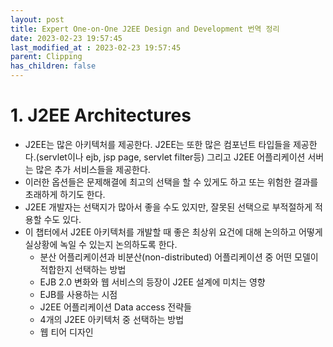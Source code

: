 ```yaml
---
layout: post
title: Expert One-on-One J2EE Design and Development 번역 정리
date: 2023-02-23 19:57:45
last_modified_at : 2023-02-23 19:57:45
parent: Clipping
has_children: false
---
```


# 1. ****J2EE Architectures****

- J2EE는 많은 아키텍처를 제공한다. J2EE는 또한 많은 컴포넌트 타입들을 제공한다.(servlet이나 ejb, jsp page, servlet filter등) 그리고 J2EE 어플리케이션 서버는 많은 추가 서비스들을 제공한다.
- 이러한 옵션들은 문제해결에 최고의 선택을 할 수 있게도 하고 또는 위험한 결과를 초래하게 하기도 한다.
- J2EE 개발자는 선택지가 많아서 좋을 수도 있지만, 잘못된 선택으로 부적절하게 적용할 수도 있다.
- 이 챕터에서 J2EE 아키텍처를 개발할 때 좋은 최상위 요건에 대해 논의하고 어떻게 실상황에 녹일 수 있는지 논의하도록 한다.
    - 분산 어플리케이션과 비분산(non-distributed) 어플리케이션 중 어떤 모델이 적합한지 선택하는 방법  
    - EJB 2.0 변화와 웹 서비스의 등장이 J2EE 설계에 미치는 영향  
    - EJB를 사용하는 시점  
    - J2EE 어플리케이션 Data access 전략들  
    - 4개의 J2EE 아키텍처 중 선택하는 방법  
    - 웹 티어 디자인  
